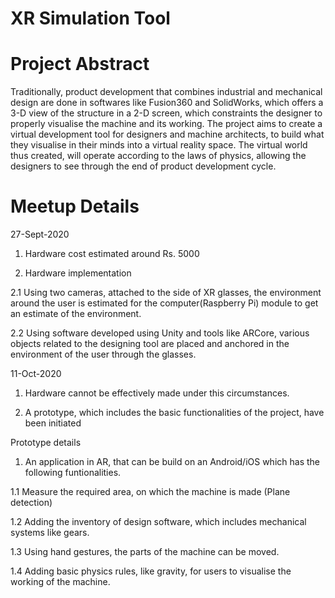 # XR Simulation Tool

# Project Abstract

Traditionally, product development that combines industrial and mechanical
design are done in softwares like Fusion360 and SolidWorks, which offers a 3-D
view of the structure in a 2-D screen, which constraints the designer to properly
visualise the machine and its working.
The project aims to create a virtual development tool for designers and machine
architects, to build what they visualise in their minds into a virtual reality space.
The virtual world thus created, will operate according to the laws of physics,
allowing the designers to see through the end of product development cycle.

# Meetup Details

27-Sept-2020
1. Hardware cost estimated around Rs. 5000

2. Hardware implementation

2.1 Using two cameras, attached to the side of XR glasses, the environment around the user is estimated for the computer(Raspberry Pi) module to get an estimate of the environment.

2.2 Using software developed using Unity and tools like ARCore, various objects related to the designing tool are placed and anchored in the environment of the user through the glasses. 

11-Oct-2020

1. Hardware cannot be effectively made under this circumstances.

2. A prototype, which includes the basic functionalities of the project, have been initiated

Prototype details

1. An application in AR, that can be build on an Android/iOS which has the following funtionalities.

1.1 Measure the required area, on which the machine is made (Plane detection)

1.2 Adding the inventory of design software, which includes mechanical systems like gears.

1.3 Using hand gestures, the parts of the machine can be moved.

1.4 Adding basic physics rules, like gravity, for users to visualise the working of the machine.

